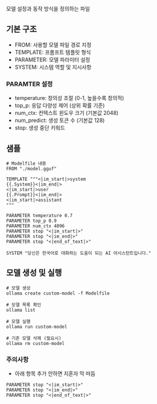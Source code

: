 모델 설정과 동작 방식을 정의하는 파일

## 기본 구조
- FROM: 사용할 모델 파일 경로 지정
- TEMPLATE: 프롬프트 템플릿 형식
- PARAMETER: 모델 파라미터 설정
- SYSTEM: 시스템 역할 및 지시사항

### PARAMTER 설정
- temperature: 창의성 조절 (0-1, 높을수록 창의적)
- top_p: 응답 다양성 제어 (상위 확률 기준)
- num_ctx: 컨텍스트 윈도우 크기 (기본값 2048)
- num_predict: 생성 토큰 수 (기본값 128)
- stop: 생성 중단 키워드

## 샘플
```
# Modelfile 내용
FROM "./model.gguf"

TEMPLATE """<|im_start|>system
{{.System}}<|im_end|>
<|im_start|>user
{{.Prompt}}<|im_end|>
<|im_start|>assistant
"""

PARAMETER temperature 0.7
PARAMETER top_p 0.9
PARAMETER num_ctx 4096
PARAMETER stop "<|im_start|>"
PARAMETER stop "<|im_end|>"
PARAMETER stop "<|end_of_text|>"

SYSTEM "당신은 한국어로 대화하는 도움이 되는 AI 어시스턴트입니다."
```

## 모델 생성 및 실행

```
# 모델 생성
ollama create custom-model -f Modelfile

# 모델 목록 확인 
ollama list 

# 모델 실행 
ollama run custom-model

# 기존 모델 삭제 (필요시)
ollama rm custom-model
```


### 주의사항
- 아래 항목 추가 안하면 지혼자 막 떠듬
```
PARAMETER stop "<|im_start|>"
PARAMETER stop "<|im_end|>"
PARAMETER stop "<|end_of_text|>"

```
